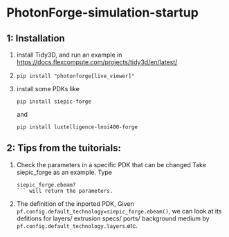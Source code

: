 # PhotonForge-simulation-startup

## 1: Installation
1) install Tidy3D, and run an example in  https://docs.flexcompute.com/projects/tidy3d/en/latest/
2) 
   ```
   pip install "photonforge[live_viewer]"
   ```
5) install some PDKs like
   ```
   pip install siepic-forge
   ```
   and
   ```
   pip install luxtelligence-lnoi400-forge
   ```

## 2: Tips from the tuitorials:
1) Check the parameters in a specific PDK that can be changed Take siepic_forge as an example. Type
   ```
   siepic_forge.ebeam?
   ``` will return the parameters.
3) The definition of the inported PDK, Given ```pf.config.default_technology=siepic_forge.ebeam()```, we can look at its defitions for layers/ extrusion specs/ ports/ background medium by ```pf.config.default_technology.layers```.etc.
